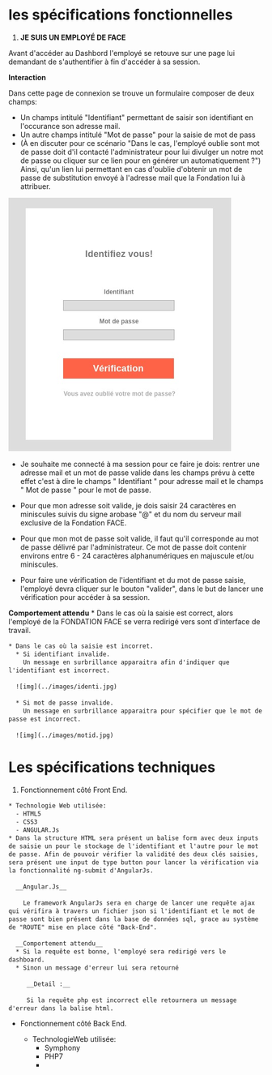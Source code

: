 # les spécifications fonctionnelles

1. __JE SUIS UN EMPLOYÉ DE FACE__

  Avant d'accéder au Dashbord l'employé se retouve sur une page lui demandant de s'authentifier à fin d'accéder à sa session.

  __Interaction__

  Dans cette page de connexion se trouve un formulaire  composer de deux champs:
  - Un champs intitulé "Identifiant" permettant de saisir son identifiant en l'occurance son adresse mail.
  - Un autre champs intitulé "Mot de passe" pour la saisie de mot de pass
  - (À en discuter pour ce scénario "Dans le cas, l'employé oublie sont mot de passe doit d'il contacté l'administrateur pour lui divulger un notre mot de passe ou cliquer sur ce lien pour en générer un automatiquement ?")
  Ainsi, qu'un lien lui permettant en cas d'oublie d'obtenir un mot de passe de substitution envoyé à l'adresse mail que la Fondation lui à attribuer.

  ![img](../images/screen_ensemble.jpg)

  * Je souhaite me connecté à ma session pour ce faire je dois:
  rentrer une adresse mail et un mot de passe valide dans les champs prévu à cette effet c'est à dire le champs " Identifiant " pour adresse mail et le champs " Mot de passe " pour le mot de passe.

  * Pour que mon adresse soit valide, je dois saisir 24 caractères en miniscules suivis du signe arobase "@" et du nom du serveur mail exclusive de la Fondation FACE.


  * Pour que mon mot de passe soit valide, il faut qu'il corresponde au mot de passe délivré par l'administrateur. Ce mot de passe doit contenir environs entre 6 - 24 caractères alphanumériques en majuscule et/ou miniscules.

  * Pour faire une vérification de l'identifiant et du mot de passe saisie, l'employé devra cliquer sur le bouton "valider", dans le but de lancer une vérification pour accéder à sa session.

  __Comportement attendu__
    * Dans le cas où la saisie est correct, alors l'employé de la FONDATION FACE se verra redirigé vers sont d'interface de travail.

    * Dans le cas où la saisie est incorret.
      * Si identifiant invalide.
        Un message en surbrillance apparaitra afin d'indiquer que l'identifiant est incorrect.

      ![img](../images/identi.jpg)

      * Si mot de passe invalide.
        Un message en surbrillance apparaitra pour spécifier que le mot de passe est incorrect.

      ![img](../images/motid.jpg)

# Les spécifications techniques

  1. Fonctionnement côté Front End.

    * Technologie Web utilisée:
      - HTML5
      - CSS3
      - ANGULAR.Js
    * Dans la structure HTML sera présent un balise form avec deux inputs de saisie un pour le stockage de l'identifiant et l'autre pour le mot de passe. Afin de pouvoir vérifier la validité des deux clés saisies, sera présent une input de type button pour lancer la vérification via la fonctionnalité ng-submit d'AngularJs.

      __Angular.Js__

        Le framework AngularJs sera en charge de lancer une requête ajax qui vérifira à travers un fichier json si l'identifiant et le mot de passe sont bien présent dans la base de données sql, grace au système de "ROUTE" mise en place côté "Back-End".

      __Comportement attendu__
      * Si la requête est bonne, l'employé sera redirigé vers le dashboard.
      * Sinon un message d'erreur lui sera retourné

         __Detail :__

         Si la requête php est incorrect elle retournera un message d'erreur dans la balise html.

  * Fonctionnement côté Back End.

    * TechnologieWeb utilisée:
      - Symphony
      - PHP7
      - 
